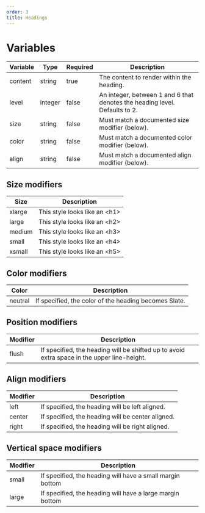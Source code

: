 ```yaml
---
order: 3
title: Headings
---
```

# Variables
| Variable | Type    | Required | Description                                                                 |
| -------- | ------- | -------- | --------------------------------------------------------------------------- |
| content  | string  | true     | The content to render within the heading.                                   |
| level    | integer | false    | An integer, between 1 and 6 that denotes the heading level.  Defaults to 2. |
| size     | string  | false    | Must match a documented size modifier (below).                              |
| color    | string  | false    | Must match a documented color modifier (below).                             |
| align    | string  | false    | Must match a documented align modifier (below).                             |

## Size modifiers
| Size   | Description                         |
| ------ | ----------------------------------- |
| xlarge | This style looks like an &lt;h1&gt; |
| large  | This style looks like an &lt;h2&gt; |
| medium | This style looks like an &lt;h3&gt; |
| small  | This style looks like an &lt;h4&gt; |
| xsmall | This style looks like an &lt;h5&gt; |

## Color modifiers
| Color    | Description                                           |
| -------- | ----------------------------------------------------- |
| neutral  | If specified, the color of the heading becomes Slate. |

## Position modifiers
| Modifier | Description                                                                                 |
| -------- | ------------------------------------------------------------------------------------------- |
| flush    | If specified, the heading will be shifted up to avoid extra space in the upper line-height. |

## Align modifiers
| Modifier | Description                                                                                 |
| -------- | ------------------------------------------------------------------------------------------- |
| left    | If specified, the heading will be left aligned.   |
| center  | If specified, the heading will be center aligned. |
| right   | If specified, the heading will be right aligned.  |

## Vertical space modifiers
| Modifier | Description                                               |
|----------|-----------------------------------------------------------|
| small    | If specified, the heading will have a small margin bottom |
| large    | If specified, the heading will have a large margin bottom |
